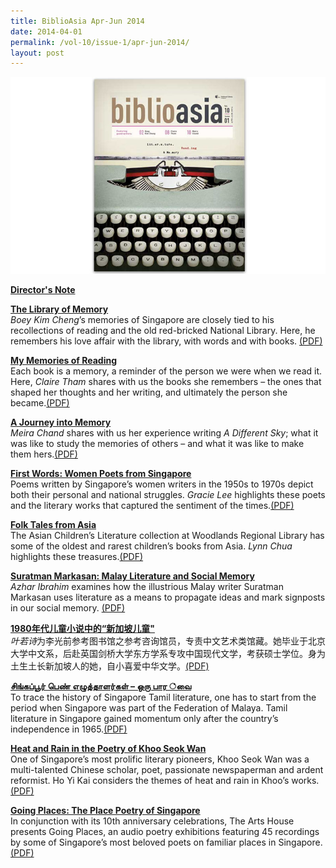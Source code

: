 ```yaml
---
title: BiblioAsia Apr-Jun 2014
date: 2014-04-01
permalink: /vol-10/issue-1/apr-jun-2014/
layout: post
---
```

<img src="/images/vol-10-issue-1/background/cover_4.jpg">

[<b>Director's Note</b>](/vol-10/issue-1/apr-jun-2014/director-note)

[<b>The Library of Memory </b>](/vol-10/issue-1/apr-jun-2014/library-memory)<br><i>Boey Kim Cheng</i>’s memories of Singapore are closely tied to his recollections of reading and the old red-bricked National Library. Here, he remembers his love affair with the library, with words and with books. [(PDF)](/files/pdf/vol-10/issue-1/v10-issue1_LibraryMemory.pdf)

[<b>My Memories of Reading</b>](/vol-10/issue-1/apr-jun-2014/reading-memory)<br>Each book is a memory, a reminder of the person we were when we read it. Here, <i>Claire Tham</i> shares with us the books she remembers – the ones that shaped her thoughts and her writing, and ultimately the person she became.[(PDF)](/files/pdf/vol-10/issue-1/v10-issue1_My-Memories-Reading.pdf)

[<b>A Journey into Memory</b>](/vol-10/issue-1/apr-jun-2014/journey-memory)<br><i>Meira Chand</i> shares with us her experience writing <i>A Different Sky</i>; what it was like to study the memories of others – and what it was like to make them hers.[(PDF)](/files/pdf/vol-10/issue-1/v10-issue1_JourneyMemory.pdf)

[<b>First Words:   Women Poets from  Singapore </b>](/vol-10/issue-1/apr-jun-2014/first-women-poets)<br>Poems written by Singapore’s women writers in the 1950s to 1970s depict both their personal and national struggles. <i>Gracie Lee</i> highlights these poets and the literary works that captured the sentiment of the times.[(PDF)](/files/pdf/vol-10/issue-1/v10-issue1_WomenPoets.pdf)

[<b>Folk Tales from Asia</b>](/vol-10/issue-1/apr-jun-2014/folk-tales)<br>The Asian Children’s Literature collection at Woodlands Regional Library has some of the oldest and rarest children’s books from Asia. <i>Lynn Chua</i> highlights these treasures.[(PDF)](/files/pdf/vol-10/issue-1/v10-issue1_Folk-Tales-Asia.pdf)

[<b>Suratman Markasan: Malay Literature and Social Memory</b>](/vol-10/issue-1/apr-jun-2014/suratman)<br><i>Azhar Ibrahim</i> examines how the illustrious Malay writer Suratman Markasan uses literature as a means to propagate ideas and mark signposts in our social memory. [(PDF)](/files/pdf/vol-10/issue-1/v10-issue1_Suratman-Markasan.pdf)

[<b>1980年代儿童小说中的“新加坡儿童"</b>](/vol-10/issue-1/apr-jun-2014/sg-children)<br> <i>叶若诗</i>为李光前参考图书馆之参考咨询馆员，专责中文艺术类馆藏。她毕业于北京大学中文系，后赴英国剑桥大学东方学系专攻中国现代文学，考获硕士学位。身为土生土长新加坡人的她，自小喜爱中华文学。[(PDF)](/files/pdf/vol-10/issue-1/v10-issue1_ChineseArticle.pdf)

[<b>சிங்கப்பூர் பெண் எழுத்தாளர்கள் – ஒரு பார ்வை</b>](/vol-10/issue-1/apr-jun-2014/singapore-tamil-literature)<br>To trace the history of Singapore Tamil literature, one has to start from the period when Singapore was part of the Federation of Malaya. Tamil literature in Singapore gained momentum only after the country’s independence in 1965.[(PDF)](/files/pdf/vol-10/issue-1/v10-issue1_Tamil-Article.pdf)

[<b>Heat and Rain in the Poetry of Khoo Seok Wan</b>](/vol-10/issue-1/apr-jun-2014/heat-and-rain)<br>One of Singapore’s most prolific literary pioneers, Khoo Seok Wan was a multi-talented Chinese scholar, poet, passionate newspaperman and ardent reformist. Ho Yi Kai considers the themes of heat and rain in Khoo’s works.[(PDF)](/files/pdf/vol-10/issue-1/v10-issue1_Khoo-Seok-Wan.pdf)

[<b>Going Places: The Place Poetry of Singapore</b>](/vol-10/issue-1/apr-jun-2014/going-places)<br>In conjunction with its 10th anniversary celebrations, The Arts House presents Going Places, an audio poetry exhibitions featuring 45 recordings by some of Singapore’s most beloved poets on familiar places in Singapore.[(PDF)](/files/pdf/vol-10/issue-1/v10-issue1_Going-Places.pdf)